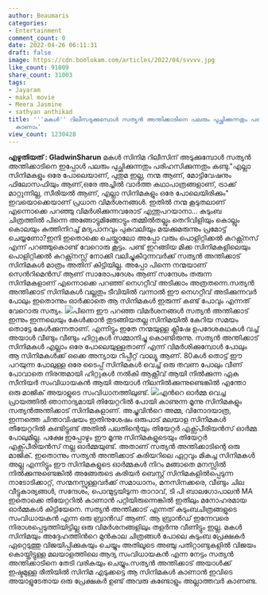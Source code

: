 ```yaml
---
author: Beaumaris
categories:
- Entertainment
comment_count: 0
date: 2022-04-26 06:11:31
draft: false
image: https://cdn.boolokam.com/articles/2022/04/svvvv.jpg
like_count: 91009
share_count: 31003
tags:
- Jayaram
- makal movie
- Meera Jasmine
- sathyan anthikad
title: '''മകൾ'' റിലീസടുക്കുമ്പോൾ സത്യൻ അന്തിക്കാടിനെ പലരും പുച്ഛിക്കുന്നതും പരിഹസിക്കുന്നതും
  കാണാം'
view_count: 1230428
---
```


**എഴുതിയത് : GladwinSharun** മകൾ സിനിമ റിലീസിന് അടുക്കുമ്പോൾ സത്യൻ അന്തിക്കാടിനെ ഇപ്പോൾ പലരും പുച്ഛിക്കുന്നതും പരിഹസിക്കുന്നതും കണ്ടു."എല്ലാ സിനിമകളും ഒരേ പോലെയാണ്, പുതുമ ഇല്ല, നന്മ ആണ്, മോട്ടിവേഷനും ഫിലോസഫിയും ആണ്,ഒരേ അച്ചിൽ വാർത്ത കഥാപാത്രങ്ങളാണ്, ട്രാക്ക് മാറ്റുന്നില്ല, സീരിയൽ ആണ്, എല്ലാ സിനിമകളും ഒരേ പോലെയിരിക്കും" ഇവയൊക്കെയാണ് പ്രധാന വിമർശനങ്ങൾ. ഇതിൽ നന്മ കൂടുതലാണ് എന്നൊക്കെ പറഞ്ഞു വിമർശിക്കുന്നവരോട് എന്തുപറയാനാ... കുടുംബ ചിത്രത്തിൽ പിന്നെ അങ്ങോട്ടുമിങ്ങോട്ടും തമ്മിൽതല്ലും തെറിവിളിയും കൊല്ലും കൊലയും കുത്തിനിറച്ച് മദ്യപാനവും പുകവലിയും മയക്കുമരുന്നും പ്രമോട്ട് ചെയ്യണോ?ഇനി ഇതൊക്കെ ചെയ്താലോ അപ്പോ വരും പൊളിറ്റിക്കൽ കറക്റ്റ്നസ് എന്ന് പറഞ്ഞുകൊണ്ട് വേറൊരു കൂട്ടം. പണ്ട് ഇറങ്ങിയ മിക്ക സിനിമകളിലെയും പൊളിറ്റിക്കൽ കറക്റ്റ്നസ്സ് നോക്കി വലിച്ചുകീറുന്നവർക്ക് സത്യൻ അന്തിക്കാട് സിനിമകൾ മാത്രം അതിന് കിട്ടിയില്ല. അപ്പോ പിന്നെ നന്മയാണ് സെൻറിമെൻസ് ആണ് സാരോപദേശം ആണ് സന്ദേശം തരുന്ന സിനിമകളാണ് എന്നൊക്കെ പറഞ്ഞ് നെഗറ്റീവ് അടിക്കാം അത്രതന്നെ.സത്യൻ അന്തിക്കാട് സിനിമകൾ വല്ലതും ടീവിയിൽ വന്നാൽ ഈ നെഗറ്റീവ് അടിക്കുന്നവർ പോലും ഇതൊന്നും ഓർക്കാതെ ആ സിനിമകൾ ഇരുന്ന് കണ്ട് പോവും എന്നത് വേറൊരു സത്യം. ![](https://cdn.boolokam.com/articles/2022/04/svvvv.jpg)പിന്നെ ഈ പറഞ്ഞ വിമർശനങ്ങൾ സത്യൻ അന്തിക്കാട് ഇന്നും ഇന്നലെയും കേൾക്കാൻ തുടങ്ങിയതല്ല സിനിമയിൽ കേറിയ സമയം തൊട്ടേ കേൾക്കുന്നതാണ്. എന്നിട്ടും ഇതേ നന്മയുള്ള ക്ലീഷേ ഉപദേശകഥകൾ വച്ച് അയാൾ വീണ്ടും വീണ്ടും ഹിറ്റുകൾ സമ്മാനിച്ചു കൊണ്ടിരുന്നു. സത്യൻ അന്തിക്കാട് സിനിമകൾ എല്ലാം ഒരേ പോലെയുള്ളതാണ് എന്ന് വിമർശിക്കുമ്പോൾ പോലും ആ സിനിമകൾക്ക് ഒക്കെ അന്യായ റിപ്പീറ്റ് വാല്യൂ ആണ്. 80കൾ തൊട്ട് ഈ പറയുന്ന പോലുള്ള ഒരേ ടൈപ്പ് സിനിമകൾ വെച്ച് ഒരു തവണ പോലും വീണ് പോവാതെ നിരന്തമായി ഹിറ്റുകൾ നൽകി ആക്റ്റീവ് ആയി നിൽക്കുന്ന ഏക സീനിയർ സംവിധായകൻ ആയി അയാൾ നിലനിൽക്കുന്നുണ്ടെങ്കിൽ എന്തോ ഒരു മാജിക് അയാളുടെ സംവിധാനത്തിലുണ്ട്. ![](https://cdn.boolokam.com/articles/2022/04/ffeefe.jpg)എൻറെ ഓർമ്മ വെച്ച പ്രായത്തിൽ ഞാനാദ്യമായി തിയേറ്ററിൽ പോയി കാണുന്ന മൂന്നു സിനിമകളും സത്യൻഅന്തിക്കാട് സിനിമകളാണ്. അച്ചുവിൻറെ അമ്മ, വിനോദയാത്ര, ഇന്നത്തെ ചിന്താവിഷയം ഇതിനുശേഷം ഒരുപാട് മലയാള സിനിമകൾ തീയേറ്ററിൽ കണ്ടിട്ടുണ്ട് അതിൽ പലതിന്റെയും തിയേറ്റർ എക്സ്പീരിയൻസ് ഓർമ്മ പോലുമില്ല. പക്ഷേ ഇപ്പോഴും ഈ മൂന്നു സിനിമകളുടെയും തിയേറ്റർ എക്സ്പീരിയൻസ് നല്ല ഓർമ്മയുണ്ട്. അതാണ് സത്യൻ അന്തിക്കാടിന്റെ ഒരു മാജിക്. ഇതൊന്നും സത്യൻ അന്തിക്കാട് കരിയറിലെ ഏറ്റവും മികച്ച സിനിമകൾ അല്ല എന്നിട്ടും ഈ സിനിമകളുടെ ഓർമ്മകൾ നിറം മങ്ങാതെ മനസ്സിൽ നിൽക്കുന്നുണ്ടെങ്കിൽ അങ്ങേരുടെ കരിയർ ബെസ്റ്റ് സിനിമകളിൽപ്പെടുന്ന നാടോടിക്കാറ്റ്, സന്മനസ്സുള്ളവർക്ക് സമാധാനം, മനസിനക്കരെ, വീണ്ടും ചില വീട്ടുകാര്യങ്ങൾ, സന്ദേശം, പൊന്മുട്ടയിടുന്ന താറാവ്, ടി പി ബാലഗോപാലൻ MA ഇതൊക്കെ തിയേറ്ററിൽ കാണാൻ പറ്റിയിരുന്നെങ്കിൽ ഇതിലും മനോഹരമായ ഓർമ്മകൾ കിട്ടിയേനെ. സത്യൻ അന്തിക്കാട് എന്നത് കുടുംബചിത്രങ്ങളുടെ സംവിധായകൻ എന്ന ഒരു ബ്രാൻഡ് ആണ്. ആ ബ്രാൻഡ് ഇന്നേവരെ നിരാശപ്പെടുത്തിയിട്ടില്ല ഒരു വിമർശനങ്ങളിലും തളർന്നു വീണിട്ടും ഇല്ല. മകൾ സിനിമയും അദ്ദേഹത്തിൻറെ മുൻകാല ചിത്രങ്ങൾ പോലെ കുടുംബ പ്രേക്ഷകർ ഏറ്റെടുത്തു വിജയിപ്പിക്കുകയും ചെയ്യും അതിലൂടെ അഞ്ചു പതിറ്റാണ്ടുകളിൽ വിജയം കൊയ്തിട്ടുള്ള മലയാളത്തിലെ ആദ്യ സംവിധായകൻ എന്ന നേട്ടം സത്യൻ അന്തിക്കാടിനെ തേടി വരികയും ചെയ്യും.സത്യൻ അന്തിക്കാട് അയാൾക്ക് ഇഷ്ടമുള്ള രീതിയിൽ സിനിമ എടുക്കട്ടെ ആ സിനിമകൾ കാണാൻ ഇവിടെ അയാളുടേതായ ഒരു പ്രേക്ഷകർ ഉണ്ട് അവരു കണ്ടോളും അല്ലാത്തവർ കാണണ്ട.